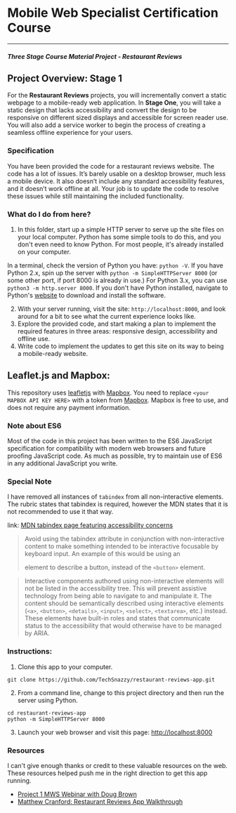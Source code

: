 # Mobile Web Specialist Certification Course

---

#### _Three Stage Course Material Project - Restaurant Reviews_

## Project Overview: Stage 1

For the **Restaurant Reviews** projects, you will incrementally convert a static webpage to a mobile-ready web application. In **Stage One**, you will take a static design that lacks accessibility and convert the design to be responsive on different sized displays and accessible for screen reader use. You will also add a service worker to begin the process of creating a seamless offline experience for your users.

### Specification

You have been provided the code for a restaurant reviews website. The code has a lot of issues. It’s barely usable on a desktop browser, much less a mobile device. It also doesn’t include any standard accessibility features, and it doesn’t work offline at all. Your job is to update the code to resolve these issues while still maintaining the included functionality.

### What do I do from here?

1. In this folder, start up a simple HTTP server to serve up the site files on your local computer. Python has some simple tools to do this, and you don't even need to know Python. For most people, it's already installed on your computer.

In a terminal, check the version of Python you have: `python -V`. If you have Python 2.x, spin up the server with `python -m SimpleHTTPServer 8000` (or some other port, if port 8000 is already in use.) For Python 3.x, you can use `python3 -m http.server 8000`. If you don't have Python installed, navigate to Python's [website](https://www.python.org/) to download and install the software.

2. With your server running, visit the site: `http://localhost:8000`, and look around for a bit to see what the current experience looks like.
3. Explore the provided code, and start making a plan to implement the required features in three areas: responsive design, accessibility and offline use.
4. Write code to implement the updates to get this site on its way to being a mobile-ready website.

## Leaflet.js and Mapbox:

This repository uses [leafletjs](https://leafletjs.com/) with [Mapbox](https://www.mapbox.com/). You need to replace `<your MAPBOX API KEY HERE>` with a token from [Mapbox](https://www.mapbox.com/). Mapbox is free to use, and does not require any payment information.

### Note about ES6

Most of the code in this project has been written to the ES6 JavaScript specification for compatibility with modern web browsers and future proofing JavaScript code. As much as possible, try to maintain use of ES6 in any additional JavaScript you write.

### Special Note

I have removed all instances of `tabindex` from all non-interactive elements. The rubric states that tabindex is required, however the MDN states that it is not recommended to use it that way.

link: [MDN tabindex page featuring accessibility concerns](https://developer.mozilla.org/en-US/docs/Web/HTML/Global_attributes/tabindex#Accessibility_concerns)

> Avoid using the tabindex attribute in conjunction with non-interactive content to make something intended to be interactive focusable by keyboard input. An example of this would be using an <div> element to describe a button, instead of the `<button>` element.

> Interactive components authored using non-interactive elements will not be listed in the accessibility tree. This will prevent assistive technology from being able to navigate to and manipulate it. The content should be semantically described using interactive elements (`<a>`, `<button>`, `<details>`, `<input>`, `<select>`, `<textarea>`, etc.) instead. These elements have built-in roles and states that communicate status to the accessibility that would otherwise have to be managed by ARIA.

### Instructions:

1. Clone this app to your computer.

```
git clone https://github.com/TechSnazzy/restaurant-reviews-app.git
```

2. From a command line, change to this project directory and then run the server using Python.

```
cd restaurant-reviews-app
python -m SimpleHTTPServer 8000
```

3. Launch your web browser and visit this page: [http://localhost:8000](http://localhost:8000)

### Resources

I can't give enough thanks or credit to these valuable resources on the web. These resources helped push me in the right direction to get this app running.

- [Project 1 MWS Webinar with Doug Brown](https://www.youtube.com/watch?v=92dtrNU1GQc)
- [Matthew Cranford: Restaurant Reviews App Walkthrough](https://matthewcranford.com/restaurant-reviews-app-walkthrough-part-1-map-api/)
